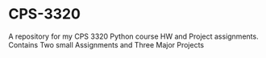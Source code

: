 # CPS-3320
A repository for my CPS 3320  Python course HW and Project assignments.
Contains Two small Assignments and Three Major Projects
